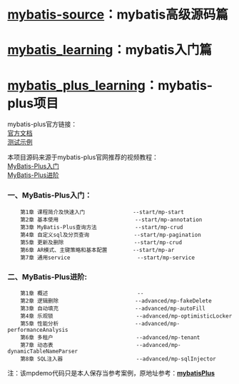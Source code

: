 # [mybatis-source](https://github.com/SexCastException/mybatis/tree/master/mybatis-source)：mybatis高级源码篇

# [mybatis_learning](https://github.com/SexCastException/mybatis/tree/master/mybatis_learning)：mybatis入门篇

# [mybatis_plus_learning](https://github.com/SexCastException/mybatis/tree/master/mybatis_plus_learning)：mybatis-plus项目


mybatis-plus官方链接：  
[官方文档](https://mybatis.plus/guide/)  
[测试示例](https://gitee.com/baomidou/mybatis-plus-samples)  

本项目源码来源于mybatis-plus官网推荐的视频教程：  
[MyBatis-Plus入门](https://www.imooc.com/learn/1130)  
[MyBatis-Plus进阶](https://www.imooc.com/learn/1171)  

### 一、MyBatis-Plus入门：

```
    第1章 课程简介及快速入门               --start/mp-start  
    第2章 基本使用                        --start/mp-annotation  
    第3章 MyBatis-Plus查询方法            --start/mp-crud            
    第4章 自定义sql及分页查询              --start/mp-pagination                                
    第5章 更新及删除                      --start/mp-crud  
    第6章 AR模式、主键策略和基本配置        --start/mp-ar  
    第7章 通用service                     --start/mp-service  
```

### 二、MyBatis-Plus进阶:

```
    第1章 概述                            --    
    第2章 逻辑删除                        --advanced/mp-fakeDelete
    第3章 自动填充                        --advanced/mp-autoFill
    第4章 乐观锁                          --advanced/mp-optimisticLocker
    第5章 性能分析                        --advanced/mp-performanceAnalysis
    第6章 多租户                          --advanced/mp-tenant
    第7章 动态表                          --advanced/mp-dynamicTableNameParser
    第8章 SQL注入器                       --advanced/mp-sqlInjector
```

注：该mpdemo代码只是本人保存当参考案例，原地址参考：[**mybatisPlus**](https://github.com/dongshaofei666/mybatisPlus)  
